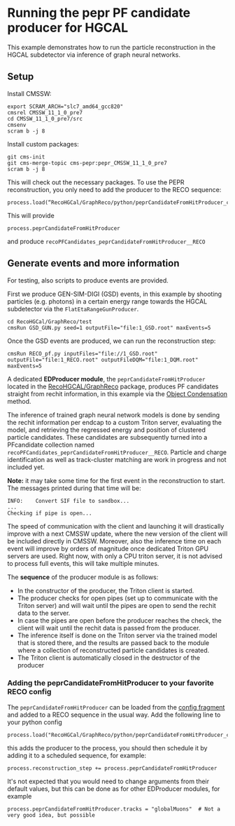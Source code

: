 # Running the pepr PF candidate producer for HGCAL

This example demonstrates how to run the particle reconstruction in the HGCAL subdetector via inference of graph neural networks. 

## Setup

Install CMSSW:
```
export SCRAM_ARCH="slc7_amd64_gcc820"
cmsrel CMSSW_11_1_0_pre7
cd CMSSW_11_1_0_pre7/src
cmsenv
scram b -j 8
```

Install custom packages: 
```
git cms-init
git cms-merge-topic cms-pepr:pepr_CMSSW_11_1_0_pre7
scram b -j 8
```

This will check out the necessary packages. To use the PEPR reconstruction, you only need to add the producer to the RECO sequence:
```
process.load(“RecoHGCal/GraphReco/python/peprCandidateFromHitProducer_cfi”)
```
This will provide 
```
process.peprCandidateFromHitProducer
```
and produce ```recoPFCandidates_peprCandidateFromHitProducer__RECO```


## Generate events and more information

For testing, also scripts to produce events are provided.

First we produce GEN-SIM-DIGI (GSD) events, in this example by shooting particles (e.g. photons) 
in a certain energy range towards the HGCAL subdetector via the `FlatEtaRangeGunProducer`.
```
cd RecoHGCal/GraphReco/test
cmsRun GSD_GUN.py seed=1 outputFile="file:1_GSD.root" maxEvents=5
```
Once the GSD events are produced, we can run the reconstruction step: 
```
cmsRun RECO_pf.py inputFiles="file://1_GSD.root" outputFile="file:1_RECO.root" outputFileDQM="file:1_DQM.root" maxEvents=5
```
A dedicated **EDProducer module**, the `peprCandidateFromHitProducer` located 
in the [RecoHGCAL/GraphReco](.) package, 
produces PF candidates straight from rechit information, in this example via the [Object Condensation](https://arxiv.org/abs/2002.03605) method. 

The inference of trained graph neural network models is done by sending the rechit information per endcap to a custom Triton server, evaluating the model, 
and retrieving the regressed energy and position of clustered particle candidates. 
These candidates are subsequently turned into a PFcandidate collection named `recoPFCandidates_peprCandidateFromHitProducer__RECO`. Particle and charge identification as well as track-cluster matching are work in progress and not included yet. 

**Note:** it may take some time for the first event in the reconstruction to start. The messages printed during that time will be:

```
INFO:    Convert SIF file to sandbox...
...
Checking if pipe is open...
```
The speed of communication with the client and launching it will drastically improve with a next CMSSW update, where the new version of the client will be included directly in CMSSW. 
Moreover, also the inference time on each event will improve by orders of magnitude once dedicated Triton GPU servers are used. Right now, with only a CPU triton server, it is not advised to process full events, this will take multiple minutes.


The **sequence** of the producer module is as follows:
* In the constructor of the producer, the Triton client is started.
* The producer checks for open pipes (set up to communicate with the Triton server) and will wait until the pipes are open to send the rechit data to the server.
* In case the pipes are open before the producer reaches the check, the client will wait until the rechit data is passed from the producer.
* The inference itself is done on the Triton server via the trained model that is stored there, and the results are passed back to the module where a collection of reconstructed particle candidates is created.
* The Triton client is automatically closed in the destructor of the producer

### Adding the peprCandidateFromHitProducer to your favorite RECO config

The `peprCandidateFromHitProducer` can be loaded from the [config fragment](python/peprCandidateFromHitProducer_cfi.py) and added to a RECO sequence in the usual way. Add the following line to your python config

```
process.load("RecoHGCal/GraphReco/python/peprCandidateFromHitProducer_cfi")
```

this adds the producer to the process, you should then schedule it by adding it to a scheduled sequence, for example:

```
process.reconstruction_step += process.peprCandidateFromHitProducer
```

It's not expected that you would need to change arguments from their default values, but 
this can be done as for other EDProducer modules, for example

```
process.peprCandidateFromHitProducer.tracks = "globalMuons"  # Not a very good idea, but possible
```
